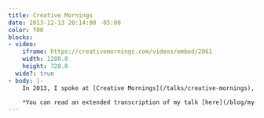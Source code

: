 ```yaml
---
title: Creative Mornings
date: 2013-12-13 20:14:00 -05:00
color: f00
blocks:
- video:
    iframe: https://creativemornings.com/videos/embed/2061
    width: 1280.0
    height: 720.0
  wide?: true
- body: |-
    In 2013, I spoke at [Creative Mornings](/talks/creative-mornings), a breakfast lecture series for the creative community with over 100 chapters worldwide and growing. The New York venue was located several blocks from my previous studio space, so I was often in attendance. This time, however, I was fortunate enough to take the stage. Considering the month’s theme, “Make”, my talk focused on my dad and how he made me into the “maker” I am today.

    *You can read an extended transcription of my talk [here](/blog/my-dad).*
---
```



